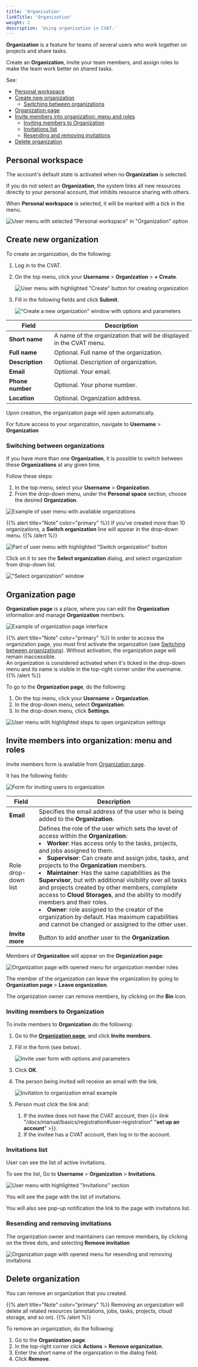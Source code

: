 ```yaml
---
title: 'Organization'
linkTitle: 'Organization'
weight: 2
description: 'Using organization in CVAT.'
---
```


**Organization** is a feature for teams of several users
who work together on projects and share tasks.

Create an **Organization**, invite your team members, and assign
roles to make the team work better on shared tasks.

See:

- [Personal workspace](#personal-workspace)
- [Create new organization](#create-new-organization)
  - [Switching between organizations](#switching-between-organizations)
- [Organization page](#organization-page)
- [Invite members into organization: menu and roles](#invite-members-into-organization-menu-and-roles)
  - [Inviting members to Organization](#inviting-members-to-organization)
  - [Invitations list](#invitations-list)
  - [Resending and removing invitations](#resending-and-removing-invitations)
- [Delete organization](#delete-organization)

## Personal workspace

The account's default state is activated when no **Organization** is selected.

If you do not select an **Organization**, the system links all new resources directly
to your personal account, that inhibits resource sharing with others.

When **Personal workspace** is selected, it will be marked with a tick in the menu.

![User menu with selected "Personal workspace" in "Organization" option](/images/user_menu_organization.png)

## Create new organization

To create an organization, do the following:

1. Log in to the CVAT.
2. On the top menu, click your **Username** > **Organization** > **+ Create**.

   ![User menu with highlighted "Create" button for creating organization](/images/user_menu_organization_create.png)

3. Fill in the following fields and click **Submit**.

   !["Create a new organization" window with options and parameters](/images/create_organization_form.png)

<!--lint disable maximum-line-length-->

| Field            | Description                                                         |
| ---------------- | ------------------------------------------------------------------- |
| **Short name**   | A name of the organization that will be displayed in the CVAT menu. |
| **Full name**    | Optional. Full name of the organization.                            |
| **Description**  | Optional. Description of organization.                              |
| **Email**        | Optional. Your email.                                               |
| **Phone number** | Optional. Your phone number.                                        |
| **Location**     | Optional. Organization address.                                     |

<!--lint enable maximum-line-length-->

Upon creation, the organization page will open automatically.

For future access to your organization,
navigate to **Username** > **Organization**

### Switching between organizations

If you have more than one **Organization**,
it is possible to switch between these **Organizations** at any given time.

Follow these steps:

1. In the top menu, select your **Username** > **Organization**.
2. From the drop-down menu, under the **Personal space** section,
   choose the desired **Organization**.

![Example of user menu with available organizations](/images/user_menu_select_org.png)

{{% alert title="Note" color="primary" %}}
If you've created more than 10 organizations,
a **Switch organization** line will appear in the drop-down menu.
{{% /alert %}}

![Part of user menu with highlighted "Switch organization" button](/images/switch_org.png)

Click on it to see the **Select organization** dialog, and select organization
from drop-down list.

!["Select organization" window](/images/select_org.png)

## Organization page

**Organization page** is a place, where you can edit the **Organization** information
and manage **Organization** members.

![Example of organization page interface](/images/org_page.png)

{{% alert title="Note" color="primary" %}}
In order to access the organization page, you must first activate
the organization (see [Switching between organizations](#switching-between-organizations)).
Without activation, the organization page will remain inaccessible.
<br>An organization is considered activated when it's ticked in the drop-down menu
and its name is visible in the top-right corner under the username.
{{% /alert %}}

To go to the **Organization page**, do the following:

1. On the top menu, click your **Username** > **Organization**.
2. In the drop-down menu, select **Organization**.
3. In the drop-down menu, click **Settings**.

![User menu with highlighted steps to open organization settings](/images/org_page_steps.png)

## Invite members into organization: menu and roles

Invite members form is available from [Organization page](#organization-page).

It has the following fields:

![Form for inviting users to organization](/images/invite_org_members.png)

<!--lint disable maximum-line-length-->

| Field               | Description                                                                                                                                                                                                                                                                                                                                                                                                                                                                                                                                                                                                                                                                                        |
| ------------------- | -------------------------------------------------------------------------------------------------------------------------------------------------------------------------------------------------------------------------------------------------------------------------------------------------------------------------------------------------------------------------------------------------------------------------------------------------------------------------------------------------------------------------------------------------------------------------------------------------------------------------------------------------------------------------------------------------- |
| **Email**           | Specifies the email address of the user who is being added to the **Organization**.                                                                                                                                                                                                                                                                                                                                                                                                                                                                                                                                                                                                                |
| Role drop-down list | Defines the role of the user which sets the level of access within the **Organization**: <br><li>**Worker**: Has access only to the tasks, projects, and jobs assigned to them. <li>**Supervisor**: Can create and assign jobs, tasks, and projects to the **Organization** members. <li>**Maintainer**: Has the same capabilities as the **Supervisor**, but with additional visibility over all tasks and projects created by other members, complete access to **Cloud Storages**, and the ability to modify members and their roles. <li>**Owner**: role assigned to the creator of the organization by default. Has maximum capabilities and cannot be changed or assigned to the other user. |
| **Invite more**     | Button to add another user to the **Organization**.                                                                                                                                                                                                                                                                                                                                                                                                                                                                                                                                                                                                                                                |

<!--lint enable maximum-line-length-->

Members of **Organization** will appear on the **Organization page**:

![Organization page with opened menu for organization member roles](/images/org_members.png)

The member of the organization can leave the organization
by going to **Organization page** > **Leave organization**.

The organization owner can remove members, by clicking on the **Bin** icon.

### Inviting members to Organization

To invite members to **Organization** do the following:

1. Go to the [**Organization page**](#organization-page), and click **Invite members**.
2. Fill in the form (see below).

   ![Invite user form with options and parameters](/images/org_invite_form.png)

3. Click **OK**.
4. The person being invited will receive an email with the link.

   ![Invitation to organization email example](/images/invitation_to_org.png)

5. Person must click the link and:
   1. If the invitee does not have the CVAT account, then
      {{< ilink "/docs/manual/basics/registration#user-registration" "**set up an account**" >}}.
   2. If the invitee has a CVAT account, then log in to the account.

### Invitations list

User can see the list of active invitations.

To see the list, Go to **Username** > **Organization** > **Invitations**.

![User menu with highlighted "Invitations" section](/images/invitations_list.png)

You will see the page with the list of invitations.


You will also see pop-up notification the link to the page with
invitations list.

### Resending and removing invitations

The organization owner and maintainers can remove members, by
clicking on the three dots, and selecting **Remove invitation**

![Organization page with opened menu for resending and removing invitations](/images/resend_remove_invitation.png)

## Delete organization

You can remove an organization that you created.

{{% alert title="Note" color="primary" %}}
Removing an organization will delete all related resources (annotations,
jobs, tasks, projects, cloud storage, and so on).
{{% /alert %}}

To remove an organization, do the following:

1. Go to the **Organization page**.
2. In the top-right corner click **Actions** > **Remove organization**.
3. Enter the short name of the organization in the dialog field.
4. Click **Remove**.
